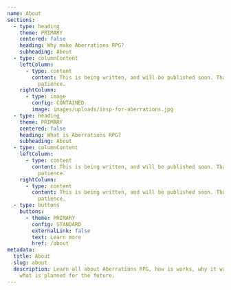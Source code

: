 ```yaml
---
name: About
sections:
  - type: heading
    theme: PRIMARY
    centered: false
    heading: Why make Aberrations RPG?
    subheading: About
  - type: columnContent
    leftColumn:
      - type: content
        content: This is being written, and will be published soon. Thank you for your
          patience.
    rightColumn:
      - type: image
        config: CONTAINED
        image: images/uploads/insp-for-aberrations.jpg
  - type: heading
    theme: PRIMARY
    centered: false
    heading: What is Aberrations RPG?
    subheading: About
  - type: columnContent
    leftColumn:
      - type: content
        content: This is being written, and will be published soon. Thank you for your
          patience.
    rightColumn:
      - type: content
        content: This is being written, and will be published soon. Thank you for your
          patience.
  - type: buttons
    buttons:
      - theme: PRIMARY
        config: STANDARD
        externalLink: false
        text: Learn more
        href: /about
metadata:
  title: About
  slug: about
  description: Learn all about Aberrations RPG, how is works, why it was made, and
    what is planned for the future.
---
```

